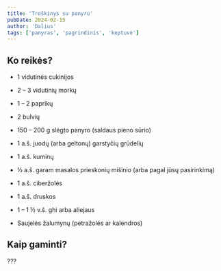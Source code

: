 ```yaml
---
title: 'Troškinys su panyru'
pubDate: 2024-02-15
author: 'Dalius'
tags: ['panyras', 'pagrindinis', 'keptuvė']
---
```


## Ko reikės?

- 1 vidutinės cukinijos

- 2 – 3 vidutinių morkų

- 1 – 2 paprikų

- 2 bulvių

- 150 – 200 g slėgto panyro (saldaus pieno sūrio)

- 1 a.š. juodų (arba geltonų) garstyčių grūdelių

- 1 a.š. kuminų

- ½ a.š. garam masalos prieskonių mišinio (arba pagal jūsų pasirinkimą)

- 1 a.š. ciberžolės

- 1 a.š. druskos

- 1 – 1 ½ v.š. ghi arba aliejaus

- Saujelės žalumynų (petražolės ar kalendros)

## Kaip gaminti?

???
